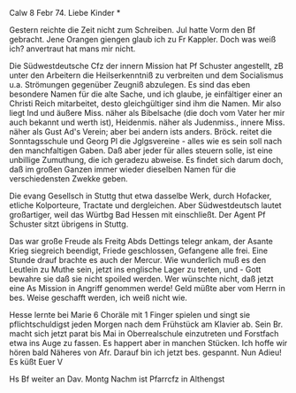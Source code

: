  Calw 8 Febr 74.
Liebe Kinder <Fried>*

Gestern reichte die Zeit nicht zum Schreiben. Jul hatte Vorm den Bf gebracht. Jene Orangen giengen glaub ich zu Fr Kappler. Doch was weiß ich? anvertraut hat mans mir nicht.

Die Südwestdeutsche Cfz der innern Mission hat Pf Schuster angestellt, zB unter den Arbeitern die Heilserkenntniß zu verbreiten und dem Socialismus u.a. Strömungen gegenüber Zeugniß abzulegen. Es sind das eben besondere Namen für die alte Sache, und ich glaube, je einfältiger einer an Christi Reich mitarbeitet, desto gleichgültiger sind ihm die Namen. Mir also liegt Ind und äußere Miss. näher als Bibelsache (die doch vom Vater her mir auch bekannt und werth ist), Heidenmis. näher als Judenmiss., innere Miss. näher als Gust Ad's Verein; aber bei andern ists anders. Bröck. reitet die Sonntagsschule und Georg Pl die Jglgsvereine - alles wie es sein soll nach den manchfaltigen Gaben. Daß aber jeder für alles steuern solle, ist eine unbillige Zumuthung, die ich geradezu abweise. Es findet sich darum doch, daß im großen Ganzen immer wieder dieselben Namen für die verschiedensten Zwekke geben.

Die evang Gesellsch in Stuttg thut etwa dasselbe Werk, durch Hofacker, etliche Kolporteure, Tractate und dergleichen. Aber Südwestdeutsch lautet großartiger, weil das Würtbg Bad Hessen mit einschließt. Der Agent Pf Schuster sitzt übrigens in Stuttg.

Das war große Freude als Freitg Abds Dettings telegr ankam, der Asante Krieg siegreich beendigt, Friede geschlossen, Gefangene alle frei. Eine Stunde drauf brachte es auch der Mercur. Wie wunderlich muß es den Leutlein zu Muthe sein, jetzt ins englische Lager zu treten, und - Gott bewahre sie daß sie nicht spoiled werden. Wer wünschte nicht, daß jetzt eine As Mission in Angriff genommen werde! Geld müßte aber vom Herrn in bes. Weise geschafft werden, ich weiß nicht wie.

Hesse lernte bei Marie 6 Choräle mit 1 Finger spielen und singt sie pflichtschuldigst jeden Morgen nach dem Frühstück am Klavier ab. Sein Br. macht sich jetzt parat bis Mai in Oberrealschule einzutreten und Forstfach etwa ins Auge zu fassen. Es happert aber in manchen Stücken. Ich hoffe wir hören bald Näheres von Afr. Darauf bin ich jetzt bes. gespannt. 
Nun Adieu! Es küßt
 Euer V

Hs Bf weiter an Dav. Montg Nachm ist Pfarrcfz in Althengst
